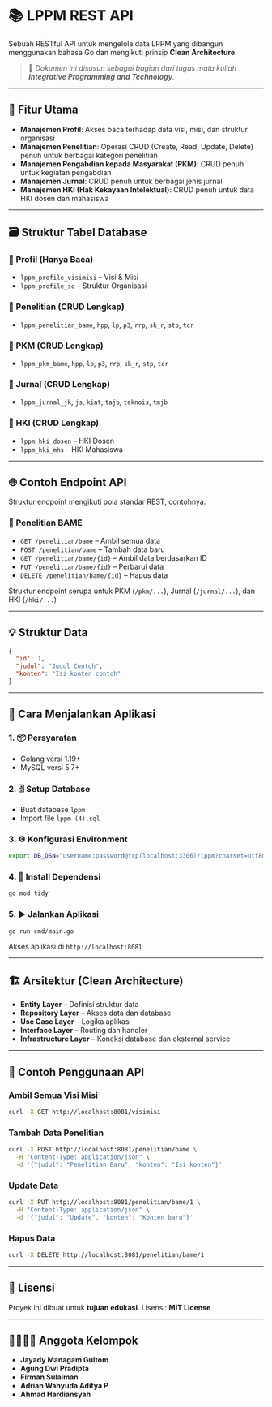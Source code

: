 # 📚 LPPM REST API

Sebuah RESTful API untuk mengelola data LPPM yang dibangun menggunakan bahasa Go dan mengikuti prinsip **Clean Architecture**.

> 📝 *Dokumen ini disusun sebagai bagian dari tugas mata kuliah **Integrative Programming and Technology***.

---

## 🔧 Fitur Utama

* **Manajemen Profil**: Akses baca terhadap data visi, misi, dan struktur organisasi
* **Manajemen Penelitian**: Operasi CRUD (Create, Read, Update, Delete) penuh untuk berbagai kategori penelitian
* **Manajemen Pengabdian kepada Masyarakat (PKM)**: CRUD penuh untuk kegiatan pengabdian
* **Manajemen Jurnal**: CRUD penuh untuk berbagai jenis jurnal
* **Manajemen HKI (Hak Kekayaan Intelektual)**: CRUD penuh untuk data HKI dosen dan mahasiswa

---

## 🗃️ Struktur Tabel Database

### 🔹 Profil (Hanya Baca)

* `lppm_profile_visimisi` – Visi & Misi
* `lppm_profile_so` – Struktur Organisasi

### 🔹 Penelitian (CRUD Lengkap)

* `lppm_penelitian_bame`, `hpp`, `lp`, `p3`, `rrp`, `sk_r`, `stp`, `tcr`

### 🔹 PKM (CRUD Lengkap)

* `lppm_pkm_bame`, `hpp`, `lp`, `p3`, `rrp`, `sk_r`, `stp`, `tcr`

### 🔹 Jurnal (CRUD Lengkap)

* `lppm_jurnal_jk`, `js`, `kiat`, `tajb`, `teknois`, `tmjb`

### 🔹 HKI (CRUD Lengkap)

* `lppm_hki_dosen` – HKI Dosen
* `lppm_hki_mhs` – HKI Mahasiswa

---

## 🌐 Contoh Endpoint API

Struktur endpoint mengikuti pola standar REST, contohnya:

### 🔸 Penelitian BAME

* `GET /penelitian/bame` – Ambil semua data
* `POST /penelitian/bame` – Tambah data baru
* `GET /penelitian/bame/{id}` – Ambil data berdasarkan ID
* `PUT /penelitian/bame/{id}` – Perbarui data
* `DELETE /penelitian/bame/{id}` – Hapus data

Struktur endpoint serupa untuk PKM (`/pkm/...`), Jurnal (`/jurnal/...`), dan HKI (`/hki/...`)

---

## 💡 Struktur Data

```json
{
  "id": 1,
  "judul": "Judul Contoh",
  "konten": "Isi konten contoh"
}
```

---

## 🚀 Cara Menjalankan Aplikasi

### 1. 📦 Persyaratan

* Golang versi 1.19+
* MySQL versi 5.7+

### 2. 🗄️ Setup Database

* Buat database `lppm`
* Import file `lppm (4).sql`

### 3. ⚙️ Konfigurasi Environment

```bash
export DB_DSN="username:password@tcp(localhost:3306)/lppm?charset=utf8mb4&parseTime=True&loc=Local"
```

### 4. 🔧 Install Dependensi

```bash
go mod tidy
```

### 5. ▶️ Jalankan Aplikasi

```bash
go run cmd/main.go
```

Akses aplikasi di `http://localhost:8081`

---

## 🏗️ Arsitektur (Clean Architecture)

* **Entity Layer** – Definisi struktur data
* **Repository Layer** – Akses data dan database
* **Use Case Layer** – Logika aplikasi
* **Interface Layer** – Routing dan handler
* **Infrastructure Layer** – Koneksi database dan eksternal service

---

## 🧪 Contoh Penggunaan API

### Ambil Semua Visi Misi

```bash
curl -X GET http://localhost:8081/visimisi
```

### Tambah Data Penelitian

```bash
curl -X POST http://localhost:8081/penelitian/bame \
  -H "Content-Type: application/json" \
  -d '{"judul": "Penelitian Baru", "konten": "Isi konten"}'
```

### Update Data

```bash
curl -X PUT http://localhost:8081/penelitian/bame/1 \
  -H "Content-Type: application/json" \
  -d '{"judul": "Update", "konten": "Konten baru"}'
```

### Hapus Data

```bash
curl -X DELETE http://localhost:8081/penelitian/bame/1
```

---

## 📄 Lisensi

Proyek ini dibuat untuk **tujuan edukasi**.
Lisensi: **MIT License**

---

## 👨‍👩‍👧‍👦 Anggota Kelompok

* **Jayady Managam Gultom**
* **Agung Dwi Pradipta**
* **Firman Sulaiman**
* **Adrian Wahyuda Aditya P**
* **Ahmad Hardiansyah**
